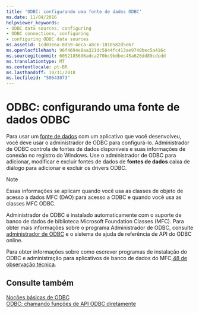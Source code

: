 ```yaml
---
title: 'ODBC: configurando uma fonte de dados ODBC'
ms.date: 11/04/2016
helpviewer_keywords:
- ODBC data sources, configuring
- ODBC connections, configuring
- configuring ODBC data sources
ms.assetid: 1cd03e6a-8d59-4eca-a8c6-1010582d5e67
ms.openlocfilehash: 96f4694e8aa321dc5844fc413ae9740bec5a416c
ms.sourcegitcommit: 6052185696adca270bc9bdbec45a626dd89cdcdd
ms.translationtype: MT
ms.contentlocale: pt-BR
ms.lasthandoff: 10/31/2018
ms.locfileid: "50643073"
---
```

# <a name="odbc-configuring-an-odbc-data-source"></a>ODBC: configurando uma fonte de dados ODBC

Para usar um [fonte de dados](../../data/odbc/data-source-odbc.md) com um aplicativo que você desenvolveu, você deve usar o administrador de ODBC para configurá-lo. Administrador de ODBC controla de fontes de dados disponíveis e suas informações de conexão no registro do Windows. Use o administrador de ODBC para adicionar, modificar e excluir fontes de dados de **fontes de dados** caixa de diálogo para adicionar e excluir os drivers ODBC.

> [!NOTE]
>  Essas informações se aplicam quando você usa as classes de objeto de acesso a dados MFC (DAO) para acesso a ODBC e quando você usa as classes MFC ODBC.

Administrador de ODBC é instalado automaticamente com o suporte de banco de dados de biblioteca Microsoft Foundation Classes (MFC). Para obter mais informações sobre o programa Administrador de ODBC, consulte [administrador de ODBC](../../data/odbc/odbc-administrator.md) e o sistema de ajuda de referência de API do ODBC online.

Para obter informações sobre como escrever programas de instalação do ODBC e administração para aplicativos de banco de dados do MFC,[48 de observação técnica](../../mfc/tn048-writing-odbc-setup-and-administration-programs.md).

## <a name="see-also"></a>Consulte também

[Noções básicas de ODBC](../../data/odbc/odbc-basics.md)<br/>
[ODBC: chamando funções de API ODBC diretamente](../../data/odbc/odbc-calling-odbc-api-functions-directly.md)